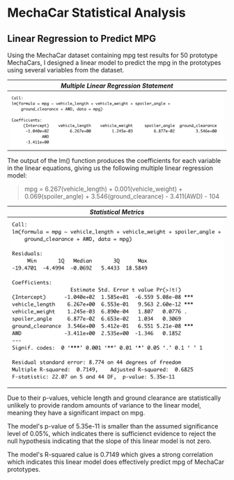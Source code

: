 # MechaCar Statistical Analysis

## Linear Regression to Predict MPG
Using the MechaCar dataset containing mpg test results for 50 prototype MechaCars, I designed a linear model to predict the mpg in the prototypes using several variables from the dataset. 

|*Multiple Linear Regression Statement*|
|:--:|
|![Multiple Linear Regression Statement](image/../images/Deliverable01_output_01.png)|

The output of the lm() function produces the coefficients for each variable in the linear equations, giving us the following multiple linear regression model:

> mpg = 6.267(vehicle_length) + 0.001(vehicle_weight) + 0.069(spoiler_angle) + 3.546(ground_clearance) - 3.411(AWD) - 104

|*Statistical Metrics*|
|:--:|
|![Statistical Metrics](image/../images/Deliverable01_output_02.png)|

Due to their p-values, vehicle length and ground clearance are statistically unlikely to provide random amounts of variance to the linear model, meaning they have a significant impact on mpg.

The model's p-value of 5.35e-11 is smaller than the assumed significance level of 0.05%, which indicates there is sufficienct evidence to reject the null hypothesis indicating that the slope of this linear model is not zero.

The model's R-squared calue is 0.7149 which gives a strong correlation which indicates this linear model does effectively predict mpg of MechaCar prototypes.

